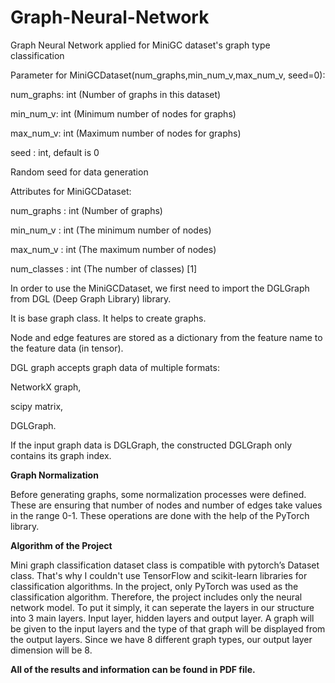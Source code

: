 # Graph-Neural-Network
Graph Neural Network applied for MiniGC dataset's graph type classification

Parameter for MiniGCDataset(num_graphs,min_num_v,max_num_v, seed=0): 

num_graphs: int (Number of graphs in this dataset) 

min_num_v: int (Minimum number of nodes for graphs) 

max_num_v: int (Maximum number of nodes for graphs) 

seed : int, default is 0 

Random seed for data generation 


Attributes for MiniGCDataset: 

num_graphs : int (Number of graphs) 

min_num_v : int (The minimum number of nodes) 

max_num_v : int (The maximum number of nodes) 

num_classes : int (The number of classes) [1] 

In order to use the MiniGCDataset, we first need to import the DGLGraph from DGL (Deep Graph Library) library.

It is base graph class. It helps to create graphs. 

Node and edge features are stored as a dictionary from the feature name to the feature data (in tensor). 


DGL graph accepts graph data of multiple formats: 

NetworkX graph, 

scipy matrix, 

DGLGraph. 

If the input graph data is DGLGraph, the constructed DGLGraph only contains its graph index. 

**Graph Normalization**

Before generating graphs, some normalization processes were defined. These are ensuring 
that number of nodes and number of edges take values in the range 0-1. These operations are 
done with the help of the PyTorch library.

**Algorithm of the Project**

Mini graph classification dataset class is compatible with pytorch’s Dataset class. That's 
why I couldn't use TensorFlow and scikit-learn libraries for classification algorithms. In the 
project, only PyTorch was used as the classification algorithm. Therefore, the project includes 
only the neural network model.
To put it simply, it can seperate the layers in our structure into 3 main layers. Input layer, 
hidden layers and output layer. A graph will be given to the input layers and the type of that 
graph will be displayed from the output layers. Since we have 8 different graph types, our 
output layer dimension will be 8.

**All of the results and information can be found in PDF file.**
